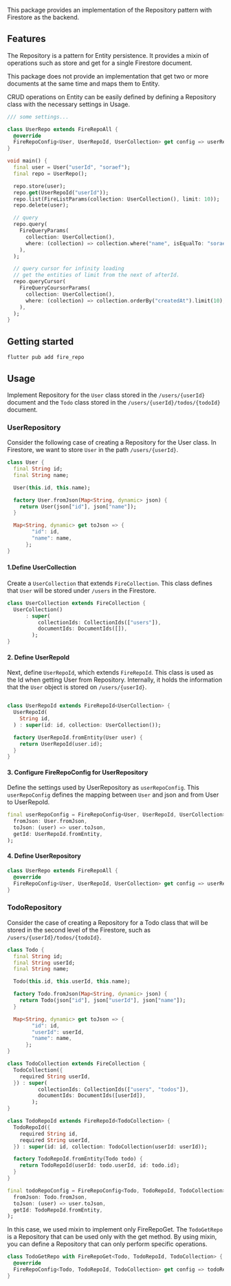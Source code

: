 This package provides an implementation of the Repository pattern with Firestore as the backend.

## Features

The Repository is a pattern for Entity persistence.
It provides a mixin of operations such as store and get for a single Firestore document.

This package does not provide an implementation that get two or more documents at the same time and maps them to Entity.

CRUD operations on Entity can be easily defined by defining a Repository class with the necessary settings in Usage.

```dart
/// some settings...

class UserRepo extends FireRepoAll {
  @override
  FireRepoConfig<User, UserRepoId, UserCollection> get config => userRepoConfig;
}

void main() {
  final user = User("userId", "soraef");
  final repo = UserRepo();

  repo.store(user);
  repo.get(UserRepoId("userId"));
  repo.list(FireListParams(collection: UserCollection(), limit: 10));
  repo.delete(user);

  // query
  repo.query(
    FireQueryParams(
      collection: UserCollection(),
      where: (collection) => collection.where("name", isEqualTo: "soraef"),
    ),
  );

  // query cursor for infinity loading
  // get the entities of limit from the next of afterId.
  repo.queryCursor(
    FireQueryCoursorParams(
      collection: UserCollection(),
      where: (collection) => collection.orderBy("createdAt").limit(10),
    ),
  );
}
```

## Getting started

```
flutter pub add fire_repo
```

## Usage
Implement Repository for the `User` class stored in the `/users/{userId}` document and the `Todo` class stored in the `/users/{userId}/todos/{todoId}` document.

### UserRepository
Consider the following case of creating a Repository for the User class.
In Firestore, we want to store `User` in the path `/users/{userId}`.
```dart
class User {
  final String id;
  final String name;

  User(this.id, this.name);

  factory User.fromJson(Map<String, dynamic> json) {
    return User(json["id"], json["name"]);
  }

  Map<String, dynamic> get toJson => {
        "id": id,
        "name": name,
      };
}
```
#### 1.Define UserCollection　
Create a `UserCollection` that extends `FireCollection`.
This class defines that `User` will be stored under `/users` in the Firestore.
```dart
class UserCollection extends FireCollection {
  UserCollection()
      : super(
          collectionIds: CollectionIds(["users"]),
          documentIds: DocumentIds([]),
        );
}
```

#### 2. Define UserRepoId
Next, define `UserRepoId`, which extends `FireRepoId`.
This class is used as the Id when getting User from Repository.
Internally, it holds the information that the `User` object is stored on `/users/{userId}`.

```dart

class UserRepoId extends FireRepoId<UserCollection> {
  UserRepoId(
    String id,
  ) : super(id: id, collection: UserCollection());

  factory UserRepoId.fromEntity(User user) {
    return UserRepoId(user.id);
  }
}
```

#### 3. Configure FireRepoConfig for UserRepository
Define the settings used by UserRepository as `userRepoConfig`.
This `userRepoConfig` defines the mapping between `User` and json and from User to UserRepoId.

```dart
final userRepoConfig = FireRepoConfig<User, UserRepoId, UserCollection>(
  fromJson: User.fromJson,
  toJson: (user) => user.toJson,
  getId: UserRepoId.fromEntity,
);
```

#### 4. Define UserRepository
```dart
class UserRepo extends FireRepoAll {
  @override
  FireRepoConfig<User, UserRepoId, UserCollection> get config => userRepoConfig;
}
```

### TodoRepository
Consider the case of creating a Repository for a Todo class that will be stored in the second level of the Firestore, such as `/users/{userId}/todos/{todoId}`.

```dart
class Todo {
  final String id;
  final String userId;
  final String name;

  Todo(this.id, this.userId, this.name);

  factory Todo.fromJson(Map<String, dynamic> json) {
    return Todo(json["id"], json["userId"], json["name"]);
  }

  Map<String, dynamic> get toJson => {
        "id": id,
        "userId": userId,
        "name": name,
      };
}

class TodoCollection extends FireCollection {
  TodoCollection({
    required String userId,
  }) : super(
          collectionIds: CollectionIds(["users", "todos"]),
          documentIds: DocumentIds([userId]),
        );
}

class TodoRepoId extends FireRepoId<TodoCollection> {
  TodoRepoId({
    required String id,
    required String userId,
  }) : super(id: id, collection: TodoCollection(userId: userId));

  factory TodoRepoId.fromEntity(Todo todo) {
    return TodoRepoId(userId: todo.userId, id: todo.id);
  }
}

final todoRepoConfig = FireRepoConfig<Todo, TodoRepoId, TodoCollection>(
  fromJson: Todo.fromJson,
  toJson: (user) => user.toJson,
  getId: TodoRepoId.fromEntity,
);
```

In this case, we used mixin to implement only FireRepoGet.
The `TodoGetRepo` is a Repository that can be used only with the get method.
By using mixin, you can define a Repository that can only perform specific operations.

```dart
class TodoGetRepo with FireRepoGet<Todo, TodoRepoId, TodoCollection> {
  @override
  FireRepoConfig<Todo, TodoRepoId, TodoCollection> get config => todoRepoConfig;
}
```


